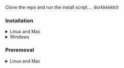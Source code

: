 Clone the repo and run the install script.... dorkkkkkk🤓


### Installation

<details><summary> Linux and Mac </summary>

> Add `no-install` at the end to ignore installing the package if you were rerunning
> Default Package Manger `sudo apt`. Add your custom ones at the end if needed. `dnf`, `sudo yum`, `pacman`, etc..
```sh
git clone https://github.com/dhextras/.dotfiles.git "${XDG_CONFIG_HOME:-$HOME}"/.dotfiles && "${XDG_CONFIG_HOME:-$HOME}"/.dotfiles/install
```
</details>

<details><summary> Windows </summary>

```
Just fuck offf, will yeah.... 🖕
```

</details>


### Preremoval

<details><summary> Linux and Mac </summary>

> Default Package Manger `sudo apt`. Add your custom ones at the end if needed. `dnf`, `sudo yum`, `pacman`, etc..
```sh
"${XDG_CONFIG_HOME:-$HOME}"/.dotfiles/preremoval
```

</details>

